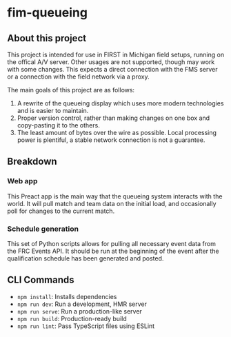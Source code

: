 # fim-queueing

## About this project

This project is intended for use in FIRST in Michigan field setups, running on the offical A/V server. Other usages are not supported, though may work with some changes. This expects a direct connection with the FMS server or a connection with the field network via a proxy.

The main goals of this project are as follows:

1. A rewrite of the queueing display which uses more modern technologies and is easier to maintain.
2. Proper version control, rather than making changes on one box and copy-pasting it to the others.
3. The least amount of bytes over the wire as possible. Local processing power is plentiful, a stable network connection is not a guarantee.


## Breakdown

### Web app

This Preact app is the main way that the queueing system interacts with the world. It will pull match and team data on the initial load, and occasionally poll for changes to the current match.

### Schedule generation

This set of Python scripts allows for pulling all necessary event data from the FRC Events API. It should be run at the beginning of the event after the qualification schedule has been generated and posted.

## CLI Commands
*   `npm install`: Installs dependencies
*   `npm run dev`: Run a development, HMR server
*   `npm run serve`: Run a production-like server
*   `npm run build`: Production-ready build
*   `npm run lint`: Pass TypeScript files using ESLint
